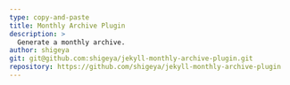 ```yaml
---
type: copy-and-paste
title: Monthly Archive Plugin
description: >
  Generate a monthly archive.
author: shigeya
git: git@github.com:shigeya/jekyll-monthly-archive-plugin.git
repository: https://github.com/shigeya/jekyll-monthly-archive-plugin
---
```

